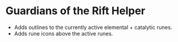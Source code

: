 # Guardians of the Rift Helper
* Adds outlines to the currently active elemental + catalytic runes.
* Adds rune icons above the active runes.